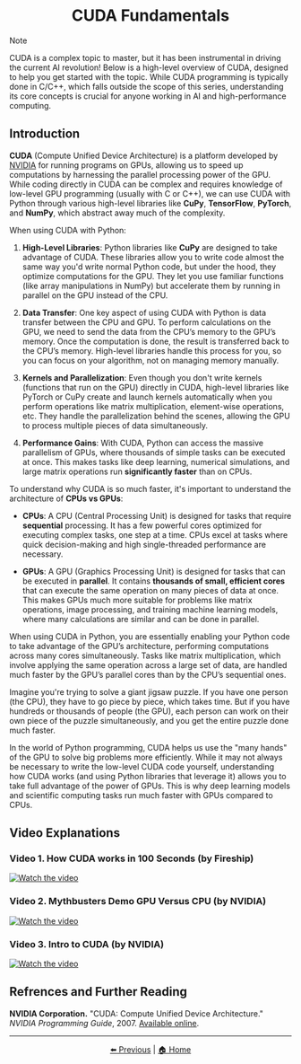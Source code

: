 <!-- Written by Alex Jenkins and Dr. Francesco Fedele for CEE4803/LMC4813 - (c) Georgia Tech, Spring 2025 -->

<div align="center">

# CUDA Fundamentals

</div>

> [!NOTE]
> CUDA is a complex topic to master, but it has been instrumental in driving the current AI revolution! Below is a high-level overview of CUDA, designed to help you get started with the topic. While CUDA programming is typically done in C/C++, which falls outside the scope of this series, understanding its core concepts is crucial for anyone working in AI and high-performance computing.

## Introduction

**CUDA** (Compute Unified Device Architecture) is a platform developed by [NVIDIA](https://www.nvidia.com) for running programs on GPUs, allowing us to speed up computations by harnessing the parallel processing power of the GPU. While coding directly in CUDA can be complex and requires knowledge of low-level GPU programming (usually with C or C++), we can use CUDA with Python through various high-level libraries like **CuPy**, **TensorFlow**, **PyTorch**, and **NumPy**, which abstract away much of the complexity.

When using CUDA with Python:
1. **High-Level Libraries**: Python libraries like **CuPy** are designed to take advantage of CUDA. These libraries allow you to write code almost the same way you'd write normal Python code, but under the hood, they optimize computations for the GPU. They let you use familiar functions (like array manipulations in NumPy) but accelerate them by running in parallel on the GPU instead of the CPU.
   
2. **Data Transfer**: One key aspect of using CUDA with Python is data transfer between the CPU and GPU. To perform calculations on the GPU, we need to send the data from the CPU’s memory to the GPU’s memory. Once the computation is done, the result is transferred back to the CPU’s memory. High-level libraries handle this process for you, so you can focus on your algorithm, not on managing memory manually.

3. **Kernels and Parallelization**: Even though you don't write kernels (functions that run on the GPU) directly in CUDA, high-level libraries like PyTorch or CuPy create and launch kernels automatically when you perform operations like matrix multiplication, element-wise operations, etc. They handle the parallelization behind the scenes, allowing the GPU to process multiple pieces of data simultaneously.

4. **Performance Gains**: With CUDA, Python can access the massive parallelism of GPUs, where thousands of simple tasks can be executed at once. This makes tasks like deep learning, numerical simulations, and large matrix operations run **significantly faster** than on CPUs.

To understand why CUDA is so much faster, it's important to understand the architecture of **CPUs vs GPUs**:
- **CPUs**: A CPU (Central Processing Unit) is designed for tasks that require **sequential** processing. It has a few powerful cores optimized for executing complex tasks, one step at a time. CPUs excel at tasks where quick decision-making and high single-threaded performance are necessary.
  
- **GPUs**: A GPU (Graphics Processing Unit) is designed for tasks that can be executed in **parallel**. It contains **thousands of small, efficient cores** that can execute the same operation on many pieces of data at once. This makes GPUs much more suitable for problems like matrix operations, image processing, and training machine learning models, where many calculations are similar and can be done in parallel.

When using CUDA in Python, you are essentially enabling your Python code to take advantage of the GPU’s architecture, performing computations across many cores simultaneously. Tasks like matrix multiplication, which involve applying the same operation across a large set of data, are handled much faster by the GPU’s parallel cores than by the CPU’s sequential ones.

Imagine you're trying to solve a giant jigsaw puzzle. If you have one person (the CPU), they have to go piece by piece, which takes time. But if you have hundreds or thousands of people (the GPU), each person can work on their own piece of the puzzle simultaneously, and you get the entire puzzle done much faster.

In the world of Python programming, CUDA helps us use the "many hands" of the GPU to solve big problems more efficiently. While it may not always be necessary to write the low-level CUDA code yourself, understanding how CUDA works (and using Python libraries that leverage it) allows you to take full advantage of the power of GPUs. This is why deep learning models and scientific computing tasks run much faster with GPUs compared to CPUs.

## Video Explanations


### Video 1. How CUDA works in 100 Seconds (by Fireship)
[![Watch the video](https://img.youtube.com/vi/pPStdjuYzSI/0.jpg)](https://www.youtube.com/watch?v=pPStdjuYzSI)

### Video 2. Mythbusters Demo GPU Versus CPU (by NVIDIA)
[![Watch the video](https://img.youtube.com/vi/-P28LKWTzrI/0.jpg)](https://youtu.be/-P28LKWTzrI)

### Video 3. Intro to CUDA (by NVIDIA)
[![Watch the video](https://img.youtube.com/vi/IzU4AVcMFys/0.jpg)](https://www.youtube.com/watch?v=IzU4AVcMFys)

## Refrences and Further Reading

**NVIDIA Corporation.** "CUDA: Compute Unified Device Architecture." *NVIDIA Programming Guide*, 2007. [Available online](https://developer.download.nvidia.com/compute/cuda/1.0/NVIDIA_CUDA_Programming_Guide_1.0.pdf).


---

<div align="center">

[⬅️ Previous](encoder_transformer_decoder.md) | [🏠 Home](/README.md)

</div>
